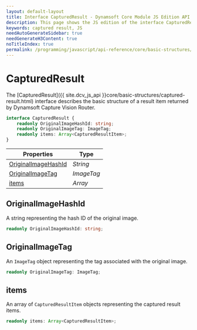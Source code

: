 ```yaml
---
layout: default-layout
title: Interface CapturedResult - Dynamsoft Core Module JS Edition API Reference
description: This page shows the JS edition of the interface CapturedResult in Dynamsoft Core Module.
keywords: captured result, JS
needAutoGenerateSidebar: true
needGenerateH3Content: true
noTitleIndex: true
permalink: /programming/javascript/api-reference/core/basic-structures/captured-result-v2.0.10.html
---
```


# CapturedResult

The [CapturedResult]({{ site.dcv_js_api }}core/basic-structures/captured-result.html) interface describes the basic structure of a result item returned by Dynamsoft Capture Vision Router.

```typescript
interface CapturedResult {
    readonly OriginalImageHashId: string;
    readonly OriginalImageTag: ImageTag;
    readonly items: Array<CapturedResultItem>;
}
```

| Properties            | Type |
|----------------------|-------------|
| [OriginalImageHashId](#originalimagehashid) | *String* |
| [OriginalImageTag](#originalimagetag) | *ImageTag* |
| [items](#items) | *Array* |

## OriginalImageHashId

A string representing the hash ID of the original image.

```typescript
readonly OriginalImageHashId: string;
```

## OriginalImageTag

An `ImageTag` object representing the tag associated with the original image.

```typescript
readonly OriginalImageTag: ImageTag;
```

## items

An array of `CapturedResultItem` objects representing the captured result items.

```typescript
readonly items: Array<CapturedResultItem>;
```